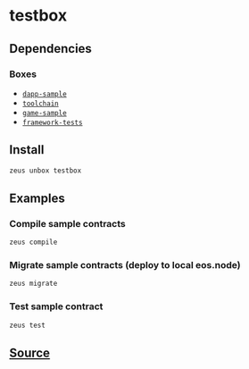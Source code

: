 
testbox
====================







## Dependencies
### Boxes
* [`dapp-sample`](dapp-sample.md)
* [`toolchain`](toolchain.md)
* [`game-sample`](game-sample.md)
* [`framework-tests`](framework-tests.md)




## Install
```bash
zeus unbox testbox
```
## Examples
### Compile sample contracts
```bash
zeus compile
```
### Migrate sample contracts (deploy to local eos.node)
```bash
zeus migrate
```
### Test sample contract
```bash
zeus test
```











## [Source](https://github.com/liquidapps-io/zeus-sdk/tree/master/boxes/groups/tests/testbox)